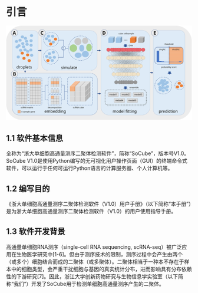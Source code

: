 # 引言

<img src="assets/workflow.svg" alt="SoCube工作流程示意">

## 1.1 软件基本信息

全称为“浙大单细胞高通量测序二聚体检测软件”，简称“SoCube”，版本号V1.0。SoCube V1.0是使用Python编写的无可视化用户操作页面（GUI）的终端命令式软件，可以运行于任何可运行Python语言的计算服务器、个人计算机等。

## 1.2 编写目的

《浙大单细胞高通量测序二聚体检测软件（V1.0）用户手册》（以下简称“本手册”）是为浙大单细胞高通量测序二聚体检测软件（V1.0）的用户使用指导手册。

## 1.3 软件开发背景

高通量单细胞RNA测序（single-cell RNA sequencing, scRNA-seq）被广泛应用在生物医学研究中\[1-6]。但由于测序技术的限制，测序过程中会产生由两个（或多个）细胞结合而成的二聚体（或多聚体）。二聚体相当于一种本不存在于样本中的细胞类型，会严重干扰细胞与基因的真实统计分布，进而影响具有分布依赖性的下游研究\[7]。因此，浙江大学创新药物研究与生物信息学实验室（以下简称“我们”）开发了SoCube用于检测单细胞高通量测序产生的二聚体。
